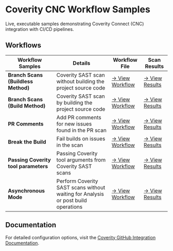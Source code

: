 # Coverity CNC Workflow Samples                                                                                                                                                                                                                  
                                                                                                                                                                                                                                         
Live, executable samples demonstrating Coverity Connect (CNC) integration with CI/CD pipelines.                                                                                                                                         
                                                                                                                                                                                                                                         
## Workflows                                                                                                                                                                                                                    
                                                                                                                                                                                                                                         
| Workflow Samples | Details | Workflow File | Scan Results |                                                                                                                                                                          
|---------|-------------|---------------|---------------------|                                                                                                                                                                          
| **Branch Scans (Buildless Method)** | Coverity SAST scan without building the project source code | [→ View Workflow](https://github.com/coverity-cnc-workflow-examples/install-directory-custom-paths/blob/main/.github/workflows/nodejs-npm.yml) | [→ View Results](https://coverity-cnc-workflow-examples.github.io/install-directory-custom-paths/) |                                                                                                                                             
| **Branch Scans (Build Method)** | Coverity SAST scan by building the project source code | [→ View Workflow](https://github.com/coverity-cnc-workflow-examples/basic-scan/blob/main/.github/workflows/nodejs-npm.yml) | [→ View Results](https://coverity-cnc-workflow-examples.github.io/basic-scan/) |                                                                                                                                                                 
| **PR Comments** | Add PR comments for new issues found in the PR scan | [→ View Workflow](https://github.com/coverity-cnc-workflow-examples/pr-comments/blob/main/.github/workflows/nodejs-npm.yml) | [→ View Results](https://coverity-cnc-workflow-examples.github.io/pr-comments/) |                                                                                                                                                                
| **Break the Build** | Fail builds on issues in the scan | [→ View Workflow](https://github.com/coverity-cnc-workflow-examples/build-break/blob/main/.github/workflows/nodejs-npm.yml) | [→ View Results](https://coverity-cnc-workflow-examples.github.io/build-break/) |                                                                                                                                                                
| **Passing Coverity tool parameters** | Passing Coverity tool arguments from Coverity SAST scans | [→ View Workflow](https://github.com/coverity-cnc-workflow-examples/arbitrary-params/blob/main/.github/workflows/nodejs-npm.yml) | [→ View Results](https://coverity-cnc-workflow-examples.github.io/arbitrary-params/) |                                                                                                                                                           
| **Asynchronous Mode** | Perform Coverity SAST scans without waiting for Analysis or post build operations | [→ View Workflow](https://github.com/coverity-cnc-workflow-examples/async-mode/blob/main/.github/workflows/nodejs-npm.yml) | [→ View Results](https://coverity-cnc-workflow-examples.github.io/async-mode/) |                                                                                                                                                                                                                                                                                                                           
                                                                                                                                                                                                                                         
## Documentation                                                                                                                                                                                                                         
                                                                                                                                                                                                                                         
For detailed configuration options, visit the [Coverity GitHub Integration Documentation](https://documentation.blackduck.com/category/cicd_integrations). 
